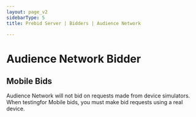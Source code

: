 ```yaml
---
layout: page_v2
sidebarType: 5
title: Prebid Server | Bidders | Audience Network

---
```


# Audience Network Bidder

## Mobile Bids

Audience Network will not bid on requests made from device simulators.
When testingfor Mobile bids, you must make bid requests using a real device.
